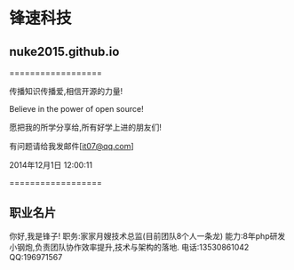 
# 锋速科技
## nuke2015.github.io

==================

传播知识传播爱,相信开源的力量!

Believe in the power of open source!

愿把我的所学分享给,所有好学上进的朋友们!

有问题请给我发邮件[it07@qq.com]

2014年12月1日 12:00:11

==================

## 职业名片
你好,我是锋子!
职务:家家月嫂技术总监(目前团队8个人一条龙)
能力:8年php研发小钢炮,负责团队协作效率提升,技术与架构的落地.
电话:13530861042
QQ:196971567


